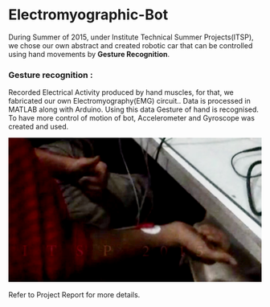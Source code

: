 # Electromyographic-Bot

During Summer of 2015, under Institute Technical Summer Projects(ITSP), we chose our own abstract and created robotic car that can be controlled using hand movements by **Gesture Recognition**.


### Gesture recognition :

Recorded Electrical Activity produced by hand muscles, for that, we fabricated our own Electromyography(EMG) circuit..
Data is processed in MATLAB along with Arduino.
Using this data Gesture of hand is recognised.
To have more control of motion of bot, Accelerometer and Gyroscope was created and used.

![Refer to image_1.png](https://raw.githubusercontent.com/deepmodh1996/Electromyographic-Bot/master/image_1.png)

Refer to Project Report for more details.
